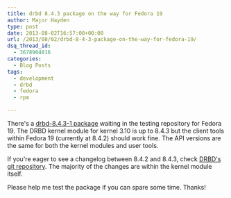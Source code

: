 ```yaml
---
title: drbd 8.4.3 package on the way for Fedora 19
author: Major Hayden
type: post
date: 2013-08-02T16:57:00+00:00
url: /2013/08/02/drbd-8-4-3-package-on-the-way-for-fedora-19/
dsq_thread_id:
  - 3678904816
categories:
  - Blog Posts
tags:
  - development
  - drbd
  - fedora
  - rpm

---
```

There's a [drbd-8.4.3-1 package][1] waiting in the testing repository for Fedora 19. The DRBD kernel module for kernel 3.10 is up to 8.4.3 but the client tools within Fedora 19 (currently at 8.4.2) should work fine. The API versions are the same for both the kernel modules and user tools.

If you're eager to see a changelog between 8.4.2 and 8.4.3, check [DRBD's git repository][2]. The majority of the changes are within the kernel module itself.

Please help me test the package if you can spare some time. Thanks!

 [1]: https://admin.fedoraproject.org/updates/drbd-8.4.3-1.fc19
 [2]: http://git.drbd.org/gitweb.cgi?p=drbd-8.4.git;a=blob_plain;f=ChangeLog;hb=HEAD
